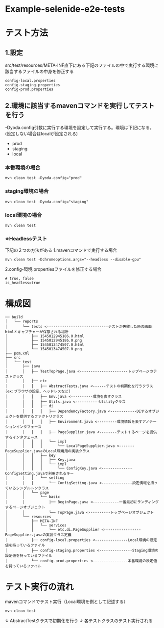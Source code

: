 Example-selenide-e2e-tests
==============================

# テスト方法
## 1.設定
src/test/resources/META-INF直下にある下記のファイルの中で実行する環境に該当するファイルの中身を修正する
```
config-local.properties
config-staging.properties
config-prod.properties
```

## 2.環境に該当するmavenコマンドを実行してテストを行う
-Dyoda.config引数に実行する環境を設定して実行する。環境は下記になる。(設定しない場合はlocalが設定される)
- prod
- staging
- local

### 本番環境の場合
```
mvn clean test -Dyoda.config="prod"
```

### staging環境の場合
```
mvn clean test -Dyoda.config="staging"
```

### local環境の場合
```
mvn clean test
```

### ※Headlessテスト
下記の２つの方法がある
1.mavenコマンドで実行する場合
```
mvn clean test -Dchromeoptions.args="--headless --disable-gpu"
```

2.config-環境.propertiesファイルを修正する場合
```
# true, false
is_headless=true
```

# 構成図
```
── build
│   └── reports
│       └── tests <----------------------------テストが失敗した時の画面htmlとキャプチャーが保存される場所
│           ├── 1545012945186.0.html
│           ├── 1545012945186.0.png
│           ├── 1545013474507.0.html
│           └── 1545013474507.0.png
├── pom.xml
├── src
│   └── test
│       ├── java
│       │   ├── TestTopPage.java <----------------------トップページのテストクラス
│       │   ├── etc
│       │   │   ├── AbstractTests.java <------テストの初期化を行うクラス(ex:ブラウザの設定、ヘッドレスなど)
│       │   │   ├── Env.java <----------環境を表すクラス
│       │   │   ├── Utils.java <-----------Utilityクラス
│       │   │   ├── di
│       │   │   │   ├── DependencyFactory.java <------------DIするオブジェクトを提供するファクトリクラス
│       │   │   │   ├── Environment.java <---------環境情報を表すアノテーションインタフェース
│       │   │   │   ├── PageSupplier.java <--------テストするページを提供するインタフェース
│       │   │   │   └── impl
│       │   │   │       └── LocalPageSupplier.java <-------PageSupplier.javaのLocal環境用の実装クラス
│       │   │   ├── key
│       │   │   │   ├── Key.java
│       │   │   │   └── impl
│       │   │   │       └── ConfigKey.java <--------------ConfigSetting.javaで利用されるキー
│       │   │   └── setting
│       │   │       └── ConfigSetting.java <--------------設定情報を持っているシングルトンクラス
│       │   └── page
│       │       └── basic
│       │           ├── BeginPage.java <------------一番最初にランディングするページオブジェクト
│       │           └── TopPage.java <----------トップページオブジェクト
│       └── resources
│           ├── META-INF
│           │   └── services
│           │       └── etc.di.PageSupplier <----------------- PageSupplier.javaの実装クラス定義
│           ├── config-local.properties <---------------Local環境の設定値を持っているファイル
│           ├── config-staging.properties <---------------Staging環境の設定値を持っているファイル
│           └── config-prod.properties <----------------本番環境の設定値を持っているファイル
```

# テスト実行の流れ
mavenコマンドでテスト実行（Local環境を例として記述する）
```
mvn clean test
```
↓
AbstractTestクラスで初期化を行う
↓
各テストクラスのテスト実行される
